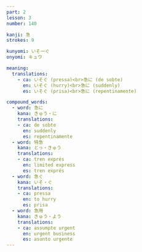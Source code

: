```yaml
---
part: 2
lesson: 3
number: 140

kanji: 急
strokes: 9

kunyomi: いそーぐ
onyomi: キュウ

meaning:
  translations:
    - ca: いそぐ (pressa)<br>急に (de sobte)
      en: いそぐ (hurry)<br>急に (suddenly)
      es: いそぐ (prisa)<br>急に (repentinamente)

compound_words:
  - word: 急に
    kana: きゅう・に
    translations:
    - ca: de sobte
      en: suddenly
      es: repentinamente
  - word: 特急
    kana: とっ・きゅう
    translations:
    - ca: tren exprés
      en: limited express
      es: tren exprés
  - word: 急ぐ
    kana: いそ・ぐ
    translations:
    - ca: pressa
      en: to hurry
      es: prisa
  - word: 急用
    kana: きゅう・よう
    translations:
    - ca: assumpte urgent
      en: urgent business
      es: asunto urgente
---
```

